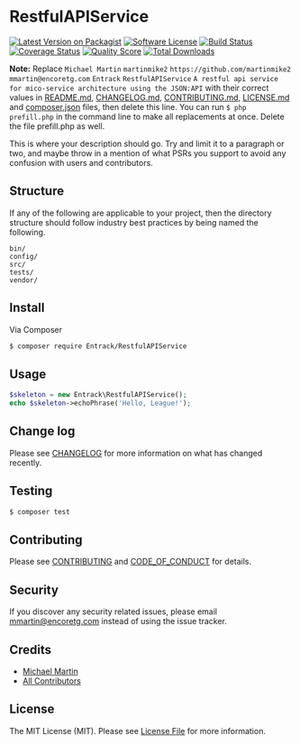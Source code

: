 # RestfulAPIService

[![Latest Version on Packagist][ico-version]][link-packagist]
[![Software License][ico-license]](LICENSE.md)
[![Build Status][ico-travis]][link-travis]
[![Coverage Status][ico-scrutinizer]][link-scrutinizer]
[![Quality Score][ico-code-quality]][link-code-quality]
[![Total Downloads][ico-downloads]][link-downloads]

**Note:** Replace ```Michael Martin``` ```martinmike2``` ```https://github.com/martinmike2``` ```mmartin@encoretg.com``` ```Entrack``` ```RestfulAPIService``` ```A restful api service for mico-service architecture using the JSON:API``` with their correct values in [README.md](README.md), [CHANGELOG.md](CHANGELOG.md), [CONTRIBUTING.md](CONTRIBUTING.md), [LICENSE.md](LICENSE.md) and [composer.json](composer.json) files, then delete this line. You can run `$ php prefill.php` in the command line to make all replacements at once. Delete the file prefill.php as well.

This is where your description should go. Try and limit it to a paragraph or two, and maybe throw in a mention of what
PSRs you support to avoid any confusion with users and contributors.

## Structure

If any of the following are applicable to your project, then the directory structure should follow industry best practices by being named the following.

```
bin/        
config/
src/
tests/
vendor/
```


## Install

Via Composer

``` bash
$ composer require Entrack/RestfulAPIService
```

## Usage

``` php
$skeleton = new Entrack\RestfulAPIService();
echo $skeleton->echoPhrase('Hello, League!');
```

## Change log

Please see [CHANGELOG](CHANGELOG.md) for more information on what has changed recently.

## Testing

``` bash
$ composer test
```

## Contributing

Please see [CONTRIBUTING](CONTRIBUTING.md) and [CODE_OF_CONDUCT](CODE_OF_CONDUCT.md) for details.

## Security

If you discover any security related issues, please email mmartin@encoretg.com instead of using the issue tracker.

## Credits

- [Michael Martin][link-author]
- [All Contributors][link-contributors]

## License

The MIT License (MIT). Please see [License File](LICENSE.md) for more information.

[ico-version]: https://img.shields.io/packagist/v/Entrack/RestfulAPIService.svg?style=flat-square
[ico-license]: https://img.shields.io/badge/license-MIT-brightgreen.svg?style=flat-square
[ico-travis]: https://img.shields.io/travis/Entrack/RestfulAPIService/master.svg?style=flat-square
[ico-scrutinizer]: https://img.shields.io/scrutinizer/coverage/g/Entrack/RestfulAPIService.svg?style=flat-square
[ico-code-quality]: https://img.shields.io/scrutinizer/g/Entrack/RestfulAPIService.svg?style=flat-square
[ico-downloads]: https://img.shields.io/packagist/dt/Entrack/RestfulAPIService.svg?style=flat-square

[link-packagist]: https://packagist.org/packages/Entrack/RestfulAPIService
[link-travis]: https://travis-ci.org/Entrack/RestfulAPIService
[link-scrutinizer]: https://scrutinizer-ci.com/g/Entrack/RestfulAPIService/code-structure
[link-code-quality]: https://scrutinizer-ci.com/g/Entrack/RestfulAPIService
[link-downloads]: https://packagist.org/packages/Entrack/RestfulAPIService
[link-author]: https://github.com/martinmike2
[link-contributors]: ../../contributors
